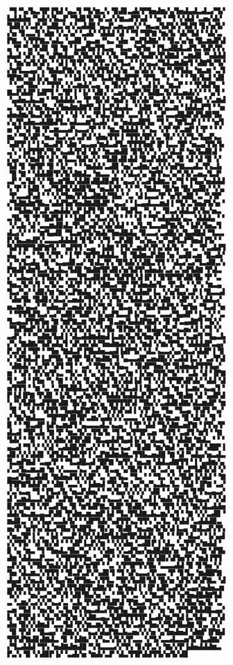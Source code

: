 ▝▜▝▚▞▙▃▜▛▐▜▟▝▄▃▜▝▜▞▆▃▚▝▉▟▊▃▟▞▛▜▅▟▆▞▄▜▅▟▄▟▃▟▃▞▜▞▙▟▟▟▅▝▚▟▞▞▙▃▛▝▜▟▊▜▞▜▞▃▞▞▆▃▟▜▚▟▝▝▅▝▝▜▝▞▟▟▝▃▅▞▟▞▜▟▊▞▞▃▛▞▚▟█▃▚▞▞▃▟▟█▝▄▃▛▃▅▃▄▞▞▝▅▃▄▜▟▜▞▞▜▟▜▝▊▞▅▜▞▞▅▝▊▃▃▜▝▟▆▝▞▃▚▞▝▃▟▞▝▟▟▟▝▟▝▝▜▝▜▛▇▝▆▞▙▝▟▞▜▟▝▝▟▞▃▛▇▃▝▞▛▛▇▃▚▟▃▝▄▟▉▝▄▃▅▝▚▃▝▟▅▝▚▟▜▟▇▞▝▝▉▃▚▞▆▝█▃▆▟▛▟▄▝▛▝▚▞▛▟▊▝▉▝▇▝▐▃▆▜▅▜▜▃▄▝▜▃▄▝▆▜▅▝▐▜▃▟█▟▃▟▜▃▜▟▚▜▚▟▄▟▝▟▚▝▅▝▄▛▇▟▄▞▚▜▙▞▟▞▝▞▙▝▜▃▆▞▙▟▛▞▛▟▇▟▝▃▆▟▊▝▚▟▟▟▚▝▆▞▅▜▞▟▚▝▝▟▐▝▊▜▚▝▜▞▛▃▚▞▜▃▞▝▐▞▄▃▞▜▟▃▆▟▆▜▝▟▇▜▞▜▞▞▆▜▃▃▄▞▚▝▇▟▄▛▇▞▄▝▞▞▟▜▜▟▝▞▅▝▚▞▟▞▞▝▇▝▚▜▜▟▄▝▆▃▆▝▃▜▜▛▇▞▚▟▐▞▄▝▊▃▝▝▐▟▐▝▜▞▜▃▙▜▙▟▛▜▚▝▛▜▃▝▚▝▃▝▝▝▉▞▙▟▝▟▊▝▝▃▞▜▙▞▝▝▜▜▚▝▞▃▆▟▞▃▄▝▄▝▉▞▞▝▛▝▄▟▐▞▄▝▆▃▛▝▝▝▛▟▟▜▄▝▇▃▛▟▟▛▐▟▛▜▝▃▜▛▐▝▐▞▝▟▊▞▝▃▅▜▄▟▛▞▜▟█▃▜▞▟▃▅▟▞▞▝▝▄▜▝▝▄▟▅▃▙▃▆▝▝▜▟▟▟▞▃▝▛▝█▞▟▝▆▟▚▝▊▞▟▞▚▃▟▞▄▝▞▝▜▟▆▝▞▃▆▟▃▝▆▞▞▞▆▞▙▃▚▜▅▟▆▟▇▜▚▟▐▃▛▟▄▟▃▝▐▟▇▝▜▞▄▃▆▝▐▟▟▃▛▜▝▝▅▟▅▟▆▞▙▃▛▟▞▜▚▝▝▟▝▞▃▝▛▟▃▜▙▟▝▃▃▜▝▞▝▃▛▃▃▟█▟▛▟▜▟▉▜▙▞▄▜▚▟▅▃▟▟█▟▜▃▚▟▃▃▆▜▃▟▞▝▄▝▅▟▄▟█▜▄▝▜▝▄▝▇▜▃▛▐▝▝▝▅▜▅▝▛▝▟▝▇▝▛▃▆▃▃▟▚▃▃▞▛▝▝▝▆▃▜▟▟▟▝▞▚▃▝▞▛▝▛▃▆▛▐▝▛▝▝▝▆▞▝▜▞▟▛▝▅▃▜▃▞▃▞▃▛▟▝▟▅▞▛▛▐▝▜▜▚▜▛▞▃▝▉▞▝▞▞▜▃▜▄▟▚▃▚▟▛▛▐▝▐▝▅▃▟▜▝▟▆▝▄▃▄▞▆▟▃▟▜▃▜▜▜▜▅▛▐▛▐▃▃▜▛▝▅▃▄▜▜▞▙▃▚▝▐▟▜▜▛▞▜▞▚▃▟▞▛▟▝▟▞▝▆▃▆▟▉▝▉▜▞▞▚▝▃▞▟▃▛▝▆▞▙▟▉▟▝▞▄▞▝▞▆▟▜▝▟▝▄▜▃▃▜▟▚▞▞▝▜▟▊▟▊▟▟▝▉▃▛▟▟▞▚▝▉▝▟▝▟▝▉▝▞▜▟▝▊▝▇▜▛▝▉▝▐▞▃▝▝▝▆▟▟▞▃▟▉▝▅▞▃▟▆▞▃▞▞▞▅▛▇▃▃▟▃▜▚▃▙▝█▝▇▝▝▟▟▟▉▜▚▜▞▟▇▟▃▝▆▃▃▝▞▝▞▟▃▞▄▝▇▜▚▃▚▞▚▜▞▃▅▃▜▃▛▃▛▝▃▜▟▝▞▝█▃▆▜▙▞▟▟▊▟█▟▉▟▜▝▄▃▞▞▃▟▜▟▆▃▚▞▜▝▐▜▄▞▅▟▟▟▚▝▛▝▐▟▉▝▃▞▜▟▜▞▟▟▉▜▄▝▅▃▙▜▚▝▞▝▚▝▇▟▃▝█▞▆▝█▞▄▟▉▞▝▞▄▝▛▃▃▟▚▟▝▝▝▞▞▜▅▞▛▟▃▟▇▟▞▜▙▞▝▃▝▟▐▃▃▞▛▝▅▜▚▟█▝▃▝▚▜▛▞▜▟▇▟▆▜▙▃▚▟▟▜▅▜▅▟▇▟█▟▛▝▄▃▞▝▐▃▄▟▃▃▆▟▐▝▜▞▃▜▅▟▜▞▅▝▝▝▜▟▅▞▛▃▛▃▅▟▟▞▄▛▐▟▜▝▉▝▉▞▝▜▟▜▃▝▚▝▃▝▉▃▞▟▟▃▛▞▙▞▅▃▃▜▙▝▊▝▛▝█▟▜▟▝▝▐▟▉▝▃▜▃▞▄▜▝▝▝▝▟▝▝▜▚▟▄▟▟▞▄▃▝▟▟▟▄▝▝▝▞▃▙▝▟▝▃▃▆▟▉▟▃▜▚▞▚▟▚▞▟▞▟▟▝▝▄▜▃▜▃▃▅▛▇▞▙▝▐▟▚▜▅▃▜▟▃▞▞▝▝▝▆▜▄▟▊▝▜▃▅▜▜▞▆▟▞▜▅▟█▟▄▝▉▃▃▞▃▟█▞▄▜▄▟█▟▝▜▃▃▛▞▙▃▅▟▛▞▃▃▃▟▟▟▟▝▊▜▞▝▞▜▝▃▛▟█▝▚▞▅▃▚▞▚▟▜▃▛▜▅▟▐▜▞▝▜▟▜▜▛▜▟▛▇▜▞▝▚▟▜▜▝▃▄▝▐▟▇▝▐▜▞▃▆▟▚▜▚▞▟▞▙▝▃▝▃▝▛▃▟▟▜▟▄▝▝▃▝▝▇▝▞▜▚▝▐▝▛▝▇▜▜▟▟▟▃▝▊▝█▟▆▃▛▟▇▝▅▝▄▟▊▃▅▝█▃▟▞▚▝▚▜▃▟▄▝█▝▚▃▄▟▊▃▞▝▊▟▃▜▚▝▉▜▟▞▞▟█▃▜▜▝▝▟▃▞▃▞▜▃▟▉▃▚▛▇▟▛▟▆▜▃▞▆▃▙▃▜▟█▝▇▟▇▜▛▟▊▞▅▜▟▜▚▟▅▟▞▃▞▃▚▟▜▟▇▝▛▟▃▞▝▃▙▃▞▞▜▜▟▞▙▝▃▃▜▜▃▟▉▟▜▃▜▟▜▜▞▟▐▛▐▝▉▜▛▜▛▟▉▜▙▝▛▝▃▜▅▃▜▞▚▜▝▃▜▞▃▝▟▞▛▝▟▝▝▟▇▃▞▜▛▝▛▟▅▟▅▜▃▝▛▃▙▝▝▞▚▝▆▃▄▜▃▞▚▞▝▟▉▞▆▝▆▞▃▛▇▟▄▝▟▝▃▜▛▜▚▞▙▟▅▛▐▃▝▞▅▜▄▞▃▛▐▝█▃▃▟▝▟▅▜▙▝█▟▊▞▟▃▞▃▅▟▞▜▜▞▞▝▞▜▞▃▜▟▟▃▟▞▞▟▇▝▝▟▛▝▞▝▟▟▃▞▅▃▆▞▄▃▞▝▚▟▅▃▛▃▅▟▞▟▞▞▜▞▚▝█▃▄▝▛▝█▟▚▟▟▜▞▝▆▜▅▝▜▃▟▝▅▝▝▜▜▜▟▜▃▞▃▞▚▟▉▞▜▟▛▝▐▞▄▟▜▃▃▛▐▞▜▃▃▝▃▃▞▜▄▟▛▝▐▃▝▞▝▃▜▃▄▃▛▛▇▜▅▝▇▝▆▛▇▃▆▝▛▟▛▝▊▃▅▞▙▟▟▛▇▟▚▝▉▝▛▃▄▟▇▜▝▜▞▞▝▜▟▜▅▛▐▞▟▟▊▝▞▞▅▜▞▟▝▃▚▜▙▝▊▛▇▞▙▝▉▟▄▞▙▞▚▃▅▞▟▝▞▜▝▞▃▟▚▝▝▝▚▟▇▞▙▟▐▝▟▃▟▟▆▟▅▟▐▃▆▞▙▞▙▜▅▞▛▝▆▞▜▃▚▃▆▜▝▜▄▃▙▞▚▝▇▟▇▞▜▟▚▟▄▜▝▟▚▟▞▟▞▜▅▟▆▟▞▞▚▝▆▟▝▞▆▞▛▜▄▝▟▟▟▟▛▃▄▞▛▃▛▟▝▜▛▝▝▜▅▝▇▟▃▛▐▜▙▟▅▃▄▟▐▟▛▜▞▝▟▃▚▃▃▞▄▞▆▃▞▟▟▛▐▝▊▞▝▟▜▟▃▛▐▃▛▜▙▝▅▜▛▝▉▞▅▟▇▞▜▝▄▃▃▟▛▃▅▟█▞▞▃▟▟▐▃▚▝▃▞▛▟▝▟▇▟▞▃▚▞▛▝▟▜▝▜▝▝▃▞▝▛▇▃▚▜▄▃▝▝▉▟▛▜▅▞▛▝▉▟▅▟▟▜▜▜▄▞▆▝▝▟▚▝▛▞▅▜▚▃▝▜▞▃▜▝▄▝▟▝▆▝▃▞▆▝▐▞▅▞▜▜▞▜▞▝▝▃▙▝▟▝▐▛▇▜▝▃▟▝▐▜▅▝▚▝▇▝▝▞▄▝▊▃▜▟▟▝▊▞▟▟▐▟▝▜▝▞▟▝▛▜▛▟▛▟▞▝▟▟▝▟▅▜▜▜▝▝▆▝▃▝▃▜▜▟█▟▃▞▙▜▙▞▝▜▞▟▃▟▐▝█▃▞▟▅▝▆▝▐▃▆▞▚▃▄▜▝▛▐▟▐▛▇▝▛▟▊▝▐▞▙▝▃▞▆▞▛▞▜▟▟▞▙▟▟▃▛▟▚▝▚▟▅▝▉▟▆▝▟▝▄▟▛▟▚▝▚▜▟▜▃▟▜▜▛▟▇▝█▞▅▝▅▞▄▝█▜▜▜▛▟▝▜▙▞▞▃▟▟▊▟▇▞▟▃▆▟▛▝▆▝█▝▄▝▟▝▝▟▜▜▝▜▄▟▄▛▇▜▞▝▊▞▛▟▚▟▐▝▞▛▐▃▝▜▄▝▜▃▄▝▛▟▜▝▚▞▞▝▇▞▆▟▃▃▝▜▛▜▛▟▊▜▛▃▆▞▄▟▞▞▞▃▃▃▝▞▆▜▜▞▆▃▅▝█▝▟▞▚▝▊▝▉▝▝▝▉▃▟▛▐▟▚▃▆▟▜▝▄▃▃▃▟▃▚▃▄▝▐▝▛▝▟▟▝▜▞▟▇▃▅▛▇▝▐▜▚▞▛▟▃▟▝▜▛▃▙▝▇▝▛▝▆▃▜▞▃▜▜▞▙▝▜▝▚▞▛▜▛▃▅▝▜▟▜▝▃▟▜▝▆▜▝▝▇▜▟▞▝▝▉▝▝▞▞▟▆▞▟▜▛▟▉▝▇▃▄▟▟▜▄▟▐▞▄▝▟▃▄▝█▝▟▟▇▝▇▟▃▝▝▝▄▃▟▝▜▝▞▝▞▟▝▃▟▟█▞▛▃▞▞▝▝▟▃▚▃▞▝▊▟▉▝▆▞▆▟▝▃▜▟▚▟▝▟█▛▐▟▊▞▞▞▟▟▊▝▟▜▟▃▜▟▞▛▐▝▃▛▇▟▆▟▆▃▜▜▙▃▅▟█▝▇▝▟▝▚▟▄▞▅▃▟▃▜▃▅▛▇▟▝▃▄▞▛▝▝▜▃▟█▃▟▝█▛▇▝▅▜▚▝▅▃▆▝▟▟▃▟▇▜▜▝▐▝▄▟▆▞▄▞▃▞▙▃▆▃▆▝▆▝▞▃▃▃▚▃▝▃▛▝▊▃▄▝▄▜▙▜▝▝▟▝▃▞▄▝▛▃▛▜▟▜▞▟▝▞▄▃▞▛▇▃▟▟▊▝▇▟▅▟▜▞▞▟▛▝▃▝▄▞▙▃▝▜▃▝▝▝▜▃▝▞▃▜▙▛▐▞▟▟▝▝▇▜▜▛▇▜▟▟▚▞▝▟▇▝▃▃▚▝▐▟▅▟▝▜▚▞▆▝▄▞▚▞▚▃▙▃▜▃▝▟▟▝▐▛▇▝▃▞▞▃▚▃▄▝▜▝▐▜▃▞▙▝▅▃▛▟▅▞▝▝▚▜▄▞▞▞▞▞▝▟▉▝▝▃▛▃▆▝▊▜▚▃▄▃▞▟▝▃▆▟▃▃▛▟▛▝▃▛▇▝▇▞▚▝▅▜▚▃▃▞▃▜▃▝▄▟▐▝▅▟▞▜▜▞▅▜▄▃▞▝▞▟▉▞▛▜▄▜▝▞▛▃▟▜▄▝▉▝▆▜▟▛▇▃▜▟▛▝▉▟▉▞▝▜▚▝█▜▝▞▜▝▇▞▟▃▟▟▅▟▟▞▙▃▆▃▄▃▛▟▊▝▛▟▆▃▆▃▆▛▐▟▝▜▃▜▜▟▇▃▙▃▆▞▄▜▝▝▇▝▞▞▃▟▉▝▆▟▊▃▝▞▚▜▄▞▃▃▙▜▞▝▝▟▛▜▟▞▚▟▜▜▚▃▜▜▚▝▃▜▃▝▛▟▟▝▃▟▟▟▉▃▅▞▛▝▅▜▚▞▟▃▞▜▙▞▛▟█▜▃▝▉▞▄▝▉▟▊▝▅▃▅▞▙▜▞▟▐▃▄▝▉▟▃▟▚▜▚▞▅▃▜▛▐▝▃▝▐▟▝▃▃▛▐▞▛▞▟▟▇▜▟▟▇▜▛▟▟▟▚▝▊▝▝▝▛▝▟▃▞▝▐▞▄▟▞▞▜▜▞▝▟▝▉▞▟▝▝▝▟▛▐▃▛▞▆▝▝▞▞▟▅▝▃▟▊▛▐▝▟▃▝▃▜▜▚▞▆▟▟▝▊▝▄▝▆▃▝▜▝▜▅▟▃▜▙▞▚▞▝▝▞▟▆▝▞▃▟▜▄▞▅▟█▟█▞▅▝▜▃▞▝▇▝▟▜▙▟▆▝▟▟▃▃▛▃▃▝▞▜▛▜▜▜▅▝▃▞▜▞▝▝▇▞▚▃▝▟▞▟▉▞▟▜▅▜▚▝▆▟▐▜▜▃▛▞▄▝▞▜▙▞▆▟▞▟▐▟▚▞▆▜▛▝▝▃▝▞▛▜▛▜▚▜▙▝▃▃▃▟▟▝▉▝▊▜▅▝▞▜▅▝▟▃▆▃▚▜▜▜▝▝▉▃▛▃▛▞▚▟▊▜▝▜▝▟▚▃▃▞▛▃▃▝▛▝▊▜▃▝▆▟█▛▇▟▄▟▝▞▅▃▙▝▊▜▄▞▆▞▛▜▅▃▚▜▜▃▝▜▛▞▙▟▊▜▟▝█▞▅▝▟▜▞▟▚▛▇▃▝▟▄▛▇▞▜▞▟▟▞▝▄▟▚▜▜▟█▜▚▟▇▞▛▝▆▜▅▟▐▝▐▛▐▟▛▃▟▜▞▃▄▞▅▟▅▃▆▜▞▞▝▝▅▞▃▞▚▞▚▜▝▟▊▜▙▞▅▝▃▝▝▜▞▝▃▝▞▝▇▃▞▜▟▝▅▜▅▟█▟▇▜▟▃▝▃▆▞▃▞▞▞▚▃▞▃▝▃▙▝▛▟▆▜▜▟▛▟▝▛▇▃▞▜▃▞▚▝▝▃▚▜▙▞▆▞▙▝▃▃▅▝▜▟▝▝▅▞▙▝▃▜▄▜▚▜▄▃▟▃▞▛▇▜▄▝▆▜▛▝▞▝▅▝▅▝▛▜▟▜▟▟█▃▄▞▙▝▟▜▛▟▝▝▟▃▜▞▜▞▆▝▞▟▇▃▄▃▜▟▛▜▜▜▜▛▐▃▟▞▆▞▜▟▐▃▜▟▄▝▄▞▟▟▅▝▉▞▞▟▆▟▝▃▃▜▟▝▛▞▆▃▆▞▙▞▅▜▜▞▃▟▞▜▅▞▞▜▟▜▙▟▇▝▊▃▝▞▞▝▉▝▛▟▝▝█▃▄▞▝▟▇▞▞▝▚▃▞▟▄▛▇▃▙▃▅▞▞▞▅▝▄▜▅▟▅▟▝▟▆▛▐▛▇▟▜▜▚▛▇▟▊▟▇▟▃▝▊▝▐▟▇▞▝▞▚▃▚▜▞▞▛▃▃▝▞▜▞▃▃▟▃▃▅▜▞▜▃▟▇▞▞▜▃▟▟▟▝▜▚▝▅▟▇▟▆▟█▝▚▜▃▃▃▞▞▜▚▝▊▞▛▃▚▝▇▞▞▛▐▟▅▟▟▟▆▃▛▃▚▝▉▝▞▟▉▛▐▞▝▃▟▞▅▝▆▟▞▃▛▝▟▃▜▜▛▟▟▜▜▞▅▜▞▟▊

